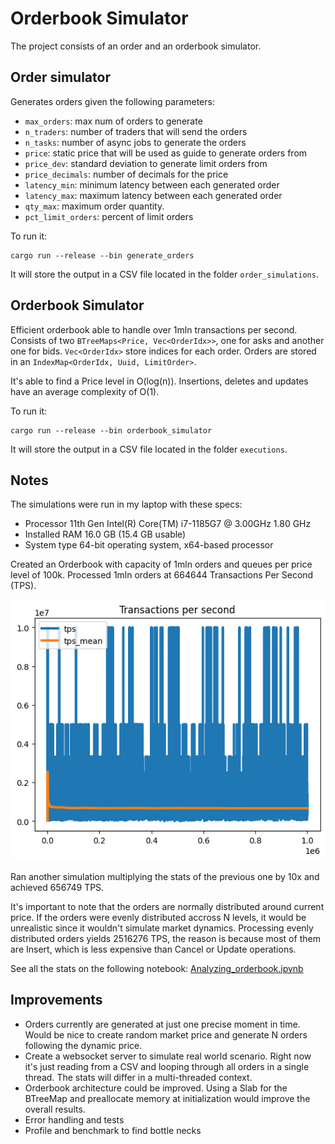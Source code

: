 # Orderbook Simulator
The project consists of an order and an orderbook simulator. 

## Order simulator
Generates orders given the following parameters: 
* `max_orders`: max num of orders to generate
* `n_traders`: number of traders that will send the orders
* `n_tasks`: number of async jobs to generate the orders
* `price`: static price that will be used as guide to generate orders from
* `price_dev`: standard deviation to generate limit orders from
* `price_decimals`: number of decimals for the price
* `latency_min`: minimum latency between each generated order
* `latency_max`: maximum latency between each generated order
* `qty_max`: maximum order quantity.
* `pct_limit_orders`: percent of limit orders

To run it: 
```
cargo run --release --bin generate_orders
```

It will store the output in a CSV file located in the folder `order_simulations`.
## Orderbook Simulator
Efficient orderbook able to handle over 1mln transactions per second. 
Consists of two `BTreeMaps<Price, Vec<OrderIdx>>`, one for asks and another one for bids. `Vec<OrderIdx>` store indices for each order. Orders are stored in an `IndexMap<OrderIdx, Uuid, LimitOrder>`.

It's able to find a Price level in O(log(n)). Insertions, deletes and updates have an average complexity of O(1).

To run it: 
```
cargo run --release --bin orderbook_simulator
```

It will store the output in a CSV file located in the folder `executions`.

## Notes
The simulations were run in my laptop with these specs:
* Processor	11th Gen Intel(R) Core(TM) i7-1185G7 @ 3.00GHz   1.80 GHz
* Installed RAM	16.0 GB (15.4 GB usable)
* System type	64-bit operating system, x64-based processor

Created an Orderbook with capacity of 1mln orders and queues per price level of 100k. Processed 1mln orders at 664644 Transactions Per Second (TPS). 

<img src="./images/tps_1mln.png"/>

Ran another simulation multiplying the stats of the previous one by 10x and achieved 656749 TPS.

It's important to note that the orders are normally distributed around current price. If the orders were evenly distributed accross N levels, it would be unrealistic since it wouldn't simulate market dynamics. Processing evenly distributed orders yields 2516276 TPS, the reason is because most of them are Insert, which is less expensive than Cancel or Update operations.

See all the stats on the following notebook: [Analyzing_orderbook.ipynb](Analyzing_orderbook.ipynb)

## Improvements
* Orders currently are generated at just one precise moment in time. Would be nice to create random market price and generate N orders following the dynamic price.
* Create a websocket server to simulate real world scenario. Right now it's just reading from a CSV and looping through all orders in a single thread. The stats will differ in a multi-threaded context.
* Orderbook architecture could be improved. Using a Slab for the BTreeMap and preallocate memory at initialization would improve the overall results. 
* Error handling and tests
* Profile and benchmark to find bottle necks
